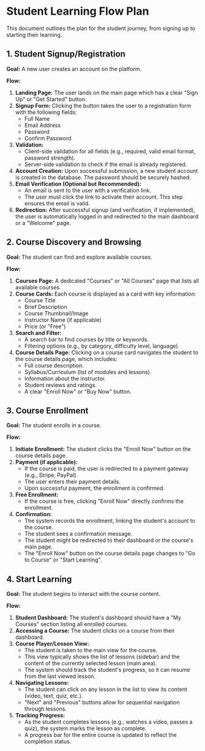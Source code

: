 # Student Learning Flow Plan

This document outlines the plan for the student journey, from signing up to starting their learning.

## 1. Student Signup/Registration

**Goal:** A new user creates an account on the platform.

**Flow:**

1.  **Landing Page:** The user lands on the main page which has a clear "Sign Up" or "Get Started" button.
2.  **Signup Form:** Clicking the button takes the user to a registration form with the following fields:
    - Full Name
    - Email Address
    - Password
    - Confirm Password
3.  **Validation:**
    - Client-side validation for all fields (e.g., required, valid email format, password strength).
    - Server-side validation to check if the email is already registered.
4.  **Account Creation:** Upon successful submission, a new student account is created in the database. The password should be securely hashed.
5.  **Email Verification (Optional but Recommended):**
    - An email is sent to the user with a verification link.
    - The user must click the link to activate their account. This step ensures the email is valid.
6.  **Redirection:** After successful signup (and verification, if implemented), the user is automatically logged in and redirected to the main dashboard or a "Welcome" page.

## 2. Course Discovery and Browsing

**Goal:** The student can find and explore available courses.

**Flow:**

1.  **Courses Page:** A dedicated "Courses" or "All Courses" page that lists all available courses.
2.  **Course Cards:** Each course is displayed as a card with key information:
    - Course Title
    - Brief Description
    - Course Thumbnail/Image
    - Instructor Name (if applicable)
    - Price (or "Free")
3.  **Search and Filter:**
    - A search bar to find courses by title or keywords.
    - Filtering options (e.g., by category, difficulty level, language).
4.  **Course Details Page:** Clicking on a course card navigates the student to the course details page, which includes:
    - Full course description.
    - Syllabus/Curriculum (list of modules and lessons).
    - Information about the instructor.
    - Student reviews and ratings.
    - A clear "Enroll Now" or "Buy Now" button.

## 3. Course Enrollment

**Goal:** The student enrolls in a course.

**Flow:**

1.  **Initiate Enrollment:** The student clicks the "Enroll Now" button on the course details page.
2.  **Payment (if applicable):**
    - If the course is paid, the user is redirected to a payment gateway (e.g., Stripe, PayPal).
    - The user enters their payment details.
    - Upon successful payment, the enrollment is confirmed.
3.  **Free Enrollment:**
    - If the course is free, clicking "Enroll Now" directly confirms the enrollment.
4.  **Confirmation:**
    - The system records the enrollment, linking the student's account to the course.
    - The student sees a confirmation message.
    - The student might be redirected to their dashboard or the course's main page.
    - The "Enroll Now" button on the course details page changes to "Go to Course" or "Start Learning".

## 4. Start Learning

**Goal:** The student begins to interact with the course content.

**Flow:**

1.  **Student Dashboard:** The student's dashboard should have a "My Courses" section listing all enrolled courses.
2.  **Accessing a Course:** The student clicks on a course from their dashboard.
3.  **Course Player/Lesson View:**
    - The student is taken to the main view for the course.
    - This view typically shows the list of lessons (sidebar) and the content of the currently selected lesson (main area).
    - The system should track the student's progress, so it can resume from the last viewed lesson.
4.  **Navigating Lessons:**
    - The student can click on any lesson in the list to view its content (video, text, quiz, etc.).
    - "Next" and "Previous" buttons allow for sequential navigation through lessons.
5.  **Tracking Progress:**
    - As the student completes lessons (e.g., watches a video, passes a quiz), the system marks the lesson as complete.
    - A progress bar for the entire course is updated to reflect the completion status.
